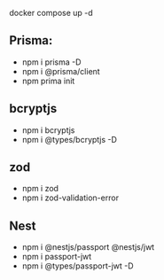 docker compose up -d

## Prisma:

- npm i prisma -D
- npm i @prisma/client
- npm prima init

## bcryptjs

- npm i bcryptjs
- npm i @types/bcryptjs -D

## zod

- npm i zod
- npm i zod-validation-error

## Nest

- npm i @nestjs/passport @nestjs/jwt
- npm i passport-jwt
- npm i @types/passport-jwt -D
